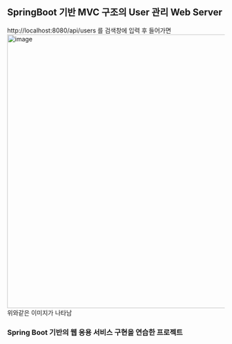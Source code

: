## SpringBoot 기반 MVC 구조의 User 관리 Web Server

http://localhost:8080/api/users 를 검색창에 입력 후 들어가면
<img width="634" alt="image" src="https://github.com/user-attachments/assets/efe7c1c4-c239-4bca-b126-421e302fb939" />
위와같은 이미지가 나타남

### Spring Boot 기반의 웹 응용 서비스 구현을 연습한 프로젝트
